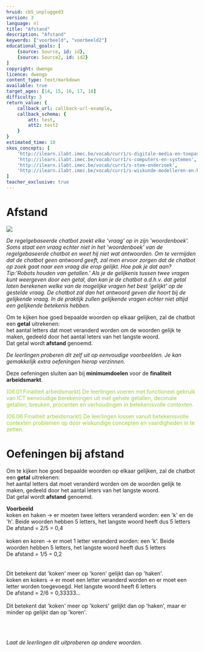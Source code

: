 ```yaml
---
hruid: cb5_unplugged3
version: 3
language: nl
title: "Afstand"
description: "Afstand"
keywords: ["voorbeeld", "voorbeeld2"]
educational_goals: [
    {source: Source, id: id}, 
    {source: Source2, id: id2}
]
copyright: dwengo
licence: dwengo
content_type: text/markdown
available: true
target_ages: [14, 15, 16, 17, 18]
difficulty: 3
return_value: {
    callback_url: callback-url-example,
    callback_schema: {
        att: test,
        att2: test2
    }
}
estimated_time: 10
skos_concepts: [
    'http://ilearn.ilabt.imec.be/vocab/curr1/s-digitale-media-en-toepassingen', 
    'http://ilearn.ilabt.imec.be/vocab/curr1/s-computers-en-systemen', 
    'http://ilearn.ilabt.imec.be/vocab/curr1/s-stem-onderzoek', 
    'http://ilearn.ilabt.imec.be/vocab/curr1/s-wiskunde-modelleren-en-heuristiek'
]
teacher_exclusive: true
---
```


# Afstand

![](@youtube/https://www.youtube.com/embed/JKGJ1u4Fk78)

*De regelgebaseerde chatbot zoekt elke 'vraag' op in zijn 'woordenboek'. 
Soms staat een vraag echter niet in het 'woordenboek' van de regelgebaseerde chatbot en weet hij niet wat antwoorden.
Om te vermijden dat de chatbot geen antwoord geeft, zal men ervoor zorgen dat de chatbot op zoek gaat naar een vraag die erop gelijkt. Hoe pak je dat aan? Tip:'Robots houden van getallen.' Als je de gelijkenis tussen twee vragen kunt weergeven door een getal, dan kan je de chatbot a.d.h.v. dat getal laten berekenen welke van de mogelijke vragen het best 'gelijkt' op de gestelde vraag. De chatbot zal dan het antwoord geven die hoort bij de gelijkende vraag. In de praktijk zullen gelijkende vragen echter niet altijd een gelijkende betekenis hebben.*

Om te kijken hoe goed bepaalde woorden op elkaar gelijken, zal de chatbot een **getal** uitrekenen:<br>
het aantal letters dat moet veranderd worden om de woorden gelijk te maken, gedeeld door het aantal leters van het langste woord.<br>
Dat getal wordt **afstand** genoemd. 

*De leerlingen proberen dit zelf uit op eenvoudige voorbeelden. Je kan gemakkelijk extra oefeningen hierop verzinnen.*

Deze oefeningen sluiten aan bij **minimumdoelen** voor de **finaliteit arbeidsmarkt**. 

<span style="color: yellowgreen">(06.01 Finaliteit arbeidsmarkt) De leerlingen voeren met functioneel gebruik van ICT eenvoudige berekeningen uit met gehele getallen, decimale getallen, breuken, procenten en verhoudingen in betekenisvolle contexten.</span>

<span style="color: yellowgreen">(06.06 Finaliteit arbeidsmarkt) De leerlingen lossen vanuit betekenisvolle contexten problemen op door wiskundige concepten en vaardigheden in te zetten.</span>

# Oefeningen bij afstand

Om te kijken hoe goed bepaalde woorden op elkaar gelijken, zal de chatbot een **getal** uitrekenen:<br>
het aantal letters dat moet veranderd worden om de woorden gelijk te maken, gedeeld door het aantal leters van het langste woord.<br>
Dat getal wordt **afstand** genoemd. 

**Voorbeeld**<br>
koken en haken -> er moeten twee letters veranderd worden: een 'k' en de 'h'. Beide woorden hebben 5 letters, het langste woord heeft dus 5 letters <br>
De afstand = 2/5 = 0,4<br>
<br>
koken en koren -> er moet 1 letter veranderd worden: een 'k'. Beide woorden hebben 5 letters, het langste woord heeft dus 5 letters <br>
De afstand = 1/5 = 0,2<br>  
<br>
Dit betekent dat 'koken' meer op 'koren' gelijkt dan op 'haken'.
<br>
koken en kokers -> er moet een letter veranderd worden en er moet een letter worden toegevoegd. Het langste woord heeft 6 letters <br>
De afstand = 2/6 = 0,33333...<br>
<br>
Dit betekent dat 'koken' meer op 'kokers' gelijkt dan op 'haken', maar er minder op gelijkt dan op 'koren'.

<br>
<br>

*Laat de leerlingen dit uitproberen op andere woorden.*
